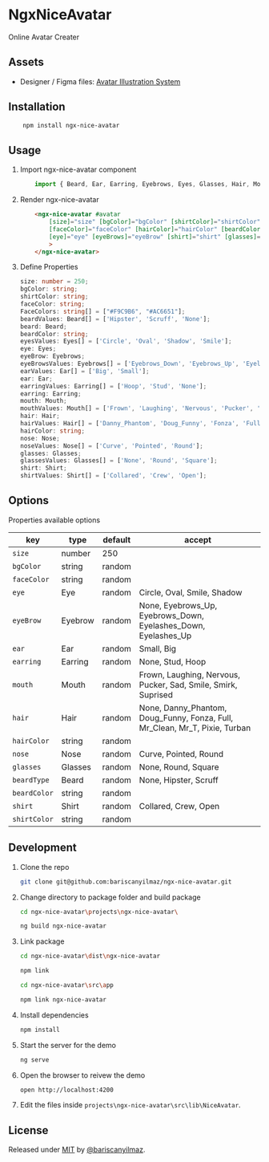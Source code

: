 # NgxNiceAvatar

Online Avatar Creater 

## Assets

* Designer / Figma files: [Avatar Illustration System](https://www.figma.com/community/file/829741575478342595)

## Installation

```sh
    npm install ngx-nice-avatar
```
## Usage

1. Import ngx-nice-avatar component

    ```ts
        import { Beard, Ear, Earring, Eyebrows, Eyes, Glasses, Hair, Mouth, NgxNiceAvatarComponent, Nose, Shirt } from 'ngx-nice-avatar';
    ```
2. Render ngx-nice-avatar
    ```html
        <ngx-nice-avatar #avatar
            [size]="size" [bgColor]="bgColor" [shirtColor]="shirtColor" 
            [faceColor]="faceColor" [hairColor]="hairColor" [beardColor]="beardColor" [beardType]="beard" [ear]="ear" [earring]="earring" 
            [eye]="eye" [eyeBrows]="eyeBrow" [shirt]="shirt" [glasses]="glasses" [nose]="nose" [hair]="hair" [hairColor]="hairColor" [mouth]="mouth"
            >
        </ngx-nice-avatar>
    ```
3. Define Properties
    ```ts
    size: number = 250;
    bgColor: string;
    shirtColor: string;
    faceColor: string;
    FaceColors: string[] = ["#F9C9B6", "#AC6651"];
    beardValues: Beard[] = ['Hipster', 'Scruff', 'None'];
    beard: Beard;
    beardColor: string;
    eyesValues: Eyes[] = ['Circle', 'Oval', 'Shadow', 'Smile'];
    eye: Eyes;
    eyeBrow: Eyebrows;
    eyeBrowsValues: Eyebrows[] = ['Eyebrows_Down', 'Eyebrows_Up', 'Eyelashes_Down', 'Eyelashes_Up', 'None'];
    earValues: Ear[] = ['Big', 'Small'];
    ear: Ear;
    earringValues: Earring[] = ['Hoop', 'Stud', 'None'];
    earring: Earring;
    mouth: Mouth;
    mouthValues: Mouth[] = ['Frown', 'Laughing', 'Nervous', 'Pucker', 'Sad', 'Smile', 'Smirk', 'Suprised'];
    hair: Hair;
    hairValues: Hair[] = ['Danny_Phantom', 'Doug_Funny', 'Fonza', 'Full', 'Mr_Clean', 'Mr_T', 'None', 'Pixie',    'Turban'];
    hairColor: string;
    nose: Nose;
    noseValues: Nose[] = ['Curve', 'Pointed', 'Round'];
    glasses: Glasses;
    glassesValues: Glasses[] = ['None', 'Round', 'Square'];
    shirt: Shirt;
    shirtValues: Shirt[] = ['Collared', 'Crew', 'Open'];
    ```

## Options

Properties available options

| key          | type             | default | accept                                                                      |
| ------------ | ---------------- | ------- | --------------------------------------------------------------------------- |
| `size`       | number           | 250     |                                                                             |
| `bgColor`    | string           | random  |                                                                             |
| `faceColor`  | string           | random  |                                                                             |
| `eye`        | Eye              | random  | Circle, Oval, Smile, Shadow                                                 |
| `eyeBrow`    | Eyebrow          | random  | None, Eyebrows_Up, Eyebrows_Down, Eyelashes_Down, Eyelashes_Up              |
| `ear`        | Ear              | random  | Small, Big                                                                  |
| `earring`    | Earring          | random  | None, Stud, Hoop                                                            |
| `mouth`      | Mouth            | random  | Frown, Laughing, Nervous, Pucker, Sad, Smile, Smirk, Suprised               |
| `hair`       | Hair             | random  | None, Danny_Phantom, Doug_Funny, Fonza, Full, Mr_Clean, Mr_T, Pixie, Turban |
| `hairColor`  | string           | random  |                                                                             |
| `nose`       | Nose             | random  | Curve, Pointed, Round                                                       |
| `glasses`    | Glasses          | random  | None, Round, Square                                                         |
| `beardType`  | Beard            | random  | None, Hipster, Scruff                                                       |
| `beardColor` | string           | random  |                                                                             |
| `shirt`      | Shirt            | random  | Collared, Crew, Open                                                        |
| `shirtColor` | string           | random  |                                                                             |

## Development

1. Clone the repo
   ```sh
   git clone git@github.com:bariscanyilmaz/ngx-nice-avatar.git
   ```
2. Change directory to package folder and build package
   ```sh
   cd ngx-nice-avatar\projects\ngx-nice-avatar\

   ng build ngx-nice-avatar
   ```
3. Link package 
   
   ```sh
   cd ngx-nice-avatar\dist\ngx-nice-avatar

   npm link 

   cd ngx-nice-avatar\src\app
   
   npm link ngx-nice-avatar
   ```
4. Install dependencies
   ```sh
   npm install 
   ```
4. Start the server for the demo
   ```sh
   ng serve 
   ```
5. Open the browser to reivew the demo
   ```sh
   open http://localhost:4200
   ```
6. Edit the files inside `projects\ngx-nice-avatar\src\lib\NiceAvatar`. 

## License

Released under [MIT](/LICENSE) by [@bariscanyilmaz](https://github.com/bariscanyilmaz).
